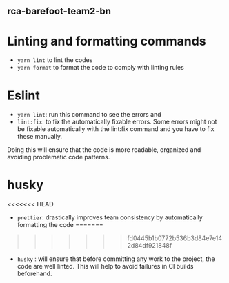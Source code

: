 ## rca-barefoot-team2-bn

# Linting and formatting commands
 * `yarn lint` to lint the codes
 * `yarn format` to format the code to comply with linting rules

# Eslint
 * `yarn lint`: run this command to see the errors and
 * `lint:fix`: to fix the automatically fixable errors. Some errors might not be fixable automatically with the lint:fix command and you have to fix these manually.

Doing this will ensure that the code is more readable, organized and avoiding problematic code patterns.

# husky
<<<<<<< HEAD
  * `prettier`: drastically improves team consistency by automatically formatting the code
=======
>>>>>>> fd0445b1b0772b536b3d84e7e142d84df921848f
  * `husky` : will ensure that before committing any work to the project, the code are well linted. This will help to avoid failures in CI builds beforehand.  
 